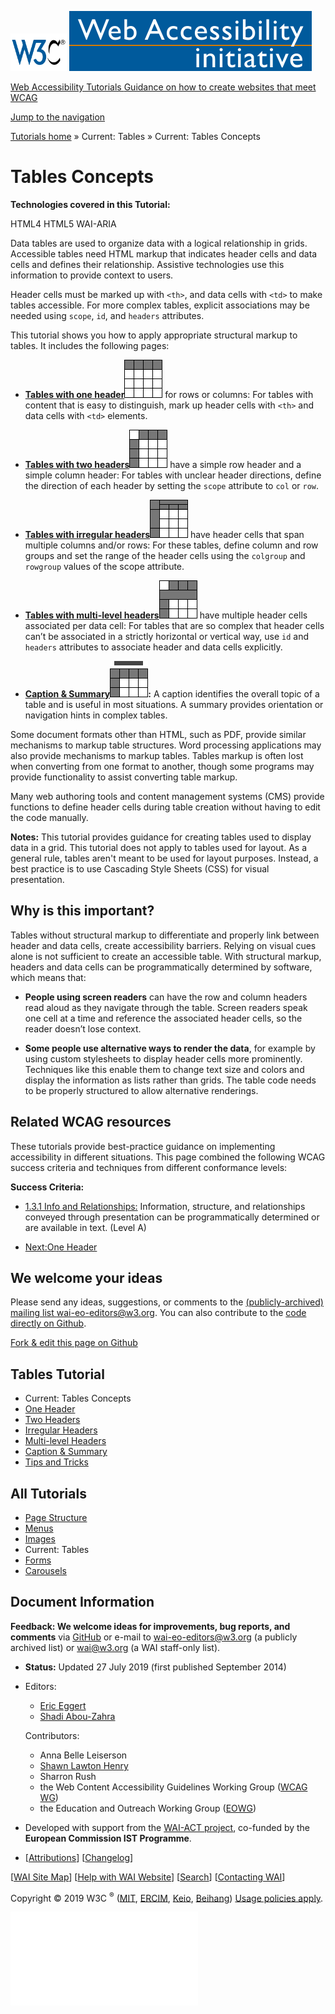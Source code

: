 [<img src="../img/w3c-bde9a11f.svg" alt="W3C" width="90" />](http://w3.org/) <a href="http://w3.org/WAI/" class="wai"><img src="../img/wai-590850fc.svg" alt="Web Accessibility Initiative" /></a>

[Web Accessibility Tutorials <span class="subheading">Guidance on how to create websites that meet WCAG</span>](../)

<a href="#nav" class="btn btn-jump">Jump to the navigation</a>

<span class="home">[<span class="count"></span><span class="txt">Tutorials home</span>](../)</span> <span class="icon icon-chevron-right"></span><span class="visuallyhidden">»</span> <span class="other"> <span class="current-a"><span class="count"></span><span class="txt"><span class="visuallyhidden">Current: </span>Tables</span></span> <span class="icon icon-chevron-right"></span><span class="visuallyhidden">»</span> <span class="current-a"><span class="count"></span><span class="txt"><span class="visuallyhidden">Current: </span>Tables Concepts</span></span> </span>

Tables Concepts
===============

**Technologies covered in this Tutorial:**

<span class="tech">HTML4</span> <span class="tech">HTML5</span> <span class="tech">WAI-ARIA</span>

Data tables are used to organize data with a logical relationship in grids. Accessible tables need HTML markup that indicates header cells and data cells and defines their relationship. Assistive technologies use this information to provide context to users.

Header cells must be marked up with `<th>`, and data cells with `<td>` to make tables accessible. For more complex tables, explicit associations may be needed using `scope`, `id`, and `headers` attributes.

This tutorial shows you how to apply appropriate structural markup to tables. It includes the following pages:

-   **[Tables with one header![](../img/img-simple-362d3f4b.png)](one-header/)** for rows or columns: For tables with content that is easy to distinguish, mark up header cells with `<th>` and data cells with `<td>` elements.

-   **[Tables with two headers![](../img/img-multidir-210ee61f.png)](two-headers/)** have a simple row header and a simple column header: For tables with unclear header directions, define the direction of each header by setting the `scope` attribute to `col` or `row`.

-   **[Tables with irregular headers![](../img/img-irreg-7e6fa7d0.png)](irregular/)** have header cells that span multiple columns and/or rows: For these tables, define column and row groups and set the range of the header cells using the `colgroup` and `rowgroup` values of the scope attribute.

-   **[Tables with multi-level headers![](../img/img-multi-55740f2d.png)](multi-level/)** have multiple header cells associated per data cell: For tables that are so complex that header cells can’t be associated in a strictly horizontal or vertical way, use `id` and `headers` attributes to associate header and data cells explicitly.

-   **[Caption & Summary![](../img/img-caption-234c7b48.png)](caption-summary/):** A caption identifies the overall topic of a table and is useful in most situations. A summary provides orientation or navigation hints in complex tables.

Some document formats other than HTML, such as PDF, provide similar mechanisms to markup table structures. Word processing applications may also provide mechanisms to markup tables. Tables markup is often lost when converting from one format to another, though some programs may provide functionality to assist converting table markup.

Many web authoring tools and content management systems (CMS) provide functions to define header cells during table creation without having to edit the code manually.

**Notes:** This tutorial provides guidance for creating tables used to display data in a grid. This tutorial does not apply to tables used for layout. As a general rule, tables aren't meant to be used for layout purposes. Instead, a best practice is to use Cascading Style Sheets (CSS) for visual presentation.

Why is this important?
----------------------

Tables without structural markup to differentiate and properly link between header and data cells, create accessibility barriers. Relying on visual cues alone is not sufficient to create an accessible table. With structural markup, headers and data cells can be programmatically determined by software, which means that:

-   **People using screen readers** can have the row and column headers read aloud as they navigate through the table. Screen readers speak one cell at a time and reference the associated header cells, so the reader doesn’t lose context.

-   **Some people use alternative ways to render the data**, for example by using custom stylesheets to display header cells more prominently. Techniques like this enable them to change text size and colors and display the information as lists rather than grids. The table code needs to be properly structured to allow alternative renderings.

Related WCAG resources
----------------------

These tutorials provide best-practice guidance on implementing accessibility in different situations. This page combined the following WCAG success criteria and techniques from different conformance levels:

**Success Criteria:**

-   [1.3.1 Info and Relationships:](https://www.w3.org/WAI/WCAG21/quickref/#info-and-relationships) Information, structure, and relationships conveyed through presentation can be programmatically determined or are available in text. (Level A)

-   [<span class="count"></span><span class="txt"><span class="dir">Next:</span><span class="title">One Header</span></span>](one-header/)

We welcome your ideas
---------------------

Please send any ideas, suggestions, or comments to the [(publicly-archived) mailing list wai-eo-editors@w3.org](mailto:wai-eo-editors@w3.org?subject=%5BTutorial%20Feedback%5D). You can also contribute to the [code directly on Github](https://github.com/w3c/wai-tutorials).

<a href="https://github.com/w3c/wai-tutorials/blob/master/source/tables/index.html.erb.md" class="btn">Fork &amp; edit this page on Github</a>

Tables Tutorial
---------------

-   <span class="current-a"><span class="count"></span><span class="txt"><span class="visuallyhidden">Current: </span>Tables Concepts</span></span>
-   [<span class="count"></span><span class="txt">One Header</span>](one-header/)
-   [<span class="count"></span><span class="txt">Two Headers</span>](two-headers/)
-   [<span class="count"></span><span class="txt">Irregular Headers</span>](irregular/)
-   [<span class="count"></span><span class="txt">Multi-level Headers</span>](multi-level/)
-   [<span class="count"></span><span class="txt">Caption & Summary</span>](caption-summary/)
-   [<span class="count"></span><span class="txt">Tips and Tricks</span>](tips/)

All Tutorials
-------------

-   [<span class="count"></span><span class="txt">Page Structure</span>](../page-structure/)
-   [<span class="count"></span><span class="txt">Menus</span>](../menus/)
-   [<span class="count"></span><span class="txt">Images</span>](../images/)
-   <span class="current-a"><span class="count"></span><span class="txt"><span class="visuallyhidden">Current: </span>Tables</span></span>
-   [<span class="count"></span><span class="txt">Forms</span>](../forms/)
-   [<span class="count"></span><span class="txt">Carousels</span>](../carousels/)

Document Information
--------------------

**Feedback: We welcome ideas for improvements, bug reports, and comments** via [GitHub](https://github.com/w3c/wai-tutorials) or e-mail to <wai-eo-editors@w3.org> (a publicly archived list) or <wai@w3.org> (a WAI staff-only list).

-   **Status:** Updated 27 July 2019 (first published September 2014)
-   Editors:
    -   [Eric Eggert](https://www.w3.org/People/yatil/)
    -   [Shadi Abou-Zahra](https://www.w3.org/People/shadi/)

    Contributors:
    -   Anna Belle Leiserson
    -   [Shawn Lawton Henry](https://www.w3.org/People/Shawn/)
    -   Sharron Rush
    -   the Web Content Accessibility Guidelines Working Group ([WCAG WG](https://www.w3.org/WAI/GL/))
    -   the Education and Outreach Working Group ([EOWG](https://www.w3.org/WAI/EO/))

-   Developed with support from the [WAI-ACT project](https://www.w3.org/WAI/ACT/), co-funded by the **European Commission IST Programme**.
-   \[[<span class="count"></span><span class="txt">Attributions</span>](../attributions/)\] \[[<span class="count"></span><span class="txt">Changelog</span>](../changelog/)\]

\[[WAI Site Map](https://www.w3.org/WAI/sitemap.html)\] \[[Help with WAI Website](https://www.w3.org/WAI/sitehelp.html)\] \[[Search](https://www.w3.org/WAI/search.php)\] \[[Contacting WAI](https://www.w3.org/WAI/contacts)\]

Copyright © 2019 W3C <sup>®</sup> ([MIT](http://www.csail.mit.edu/), [ERCIM](http://www.ercim.eu/), [Keio](http://www.keio.ac.jp/), [Beihang](http://ev.buaa.edu.cn/)) [Usage policies apply](/Consortium/Legal/ipr-notice).

![](//www.w3.org/analytics/piwik/piwik.php?idsite=328)
